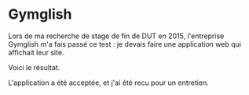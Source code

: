 # Gymglish
Lors de ma recherche de stage de fin de DUT en 2015, l'entreprise Gymglish m'a fais passé ce test :
je devais faire une application web qui affichait leur site.

Voici le résultat.

L'application a été acceptée, et j'ai été recu pour un entretien.
